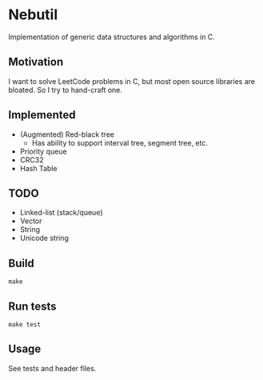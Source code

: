 # Nebutil

Implementation of generic data structures and algorithms in C.

## Motivation

I want to solve LeetCode problems in C, but most open source libraries are bloated. So I try to hand-craft one.

## Implemented

- (Augmented) Red-black tree
    - Has ability to support interval tree, segment tree, etc.
- Priority queue
- CRC32
- Hash Table

## TODO

- Linked-list (stack/queue)
- Vector
- String
- Unicode string

## Build

```
make
```

## Run tests

```
make test
```

## Usage

See tests and header files.

